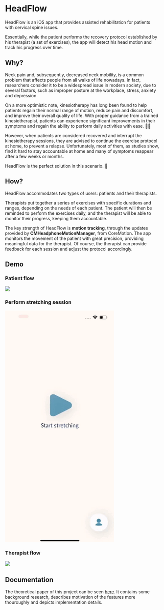 
# HeadFlow

HeadFlow is an iOS app that provides assisted rehabilitation for patients with cervical spine issues.

Essentially, while the patient performs the recovery protocol established by his therapist (a set of exercises), the app will detect his head motion and track his progress over time. 


## Why?
Neck pain and, subsequently, decreased neck mobility, is a common problem that affects people from all walks of life nowadays. In fact, researchers consider it to be a widespread issue in modern society, due to several factors, such as improper posture at the workplace, stress, anxiety and depression.

On a more optimistic note, kinesiotherapy has long been found to help patients regain their normal range of motion, reduce pain and discomfort, and improve their overall quality of life. With proper guidance from a trained kinesiotherapist, patients can experience significant improvements in their symptoms and regain the ability to perform daily activities with ease. ⛹🏼

However, when patients are considered recovered and interrupt the kinesiotherapy sessions, they are advised to continue the exercise protocol at home, to prevent a relapse. Unfortunately, most of them, as studies show, find it hard to stay accountable at home and many of symptoms reappear after a few weeks or months. 

HeadFlow is the perfect solution in this scenario. 🥳 


## How?
HeadFlow accommodates two types of users: patients and their therapists.

Therapists put together a series of exercises with specific durations and ranges, depending on the needs of each patient. The patient will then be reminded to perform the exercises daily, and the therapist will be able to monitor their progress, keeping them accountable. 

The key strength of HeadFlow is **motion tracking**, through the updates provided by **CMHeadphoneMotionManager**, from CoreMotion. The app monitors the movement of the patient with great precision, providing meaningful data for the therapist. Of course, the therapist can provide feedback for each session and adjust the protocol accordingly. 


## Demo

### Patient flow 
![](https://github.com/daria-andrioaie/HeadFlow/blob/main/resources/patient/patient_demo_sped_up.gif)

### Perform stretching session
![](https://github.com/daria-andrioaie/HeadFlow/blob/main/resources/patient/demo-sped-up.gif)

### Therapist flow
![](https://github.com/daria-andrioaie/HeadFlow/blob/main/resources/therapist/therapist_demo_sped_up.gif)



## Documentation

The theoretical paper of this project can be seen [here](Theoretical_Paper.pdf). It contains some background research, describes motivation of the features more thouroughly and depicts implementation details.  

